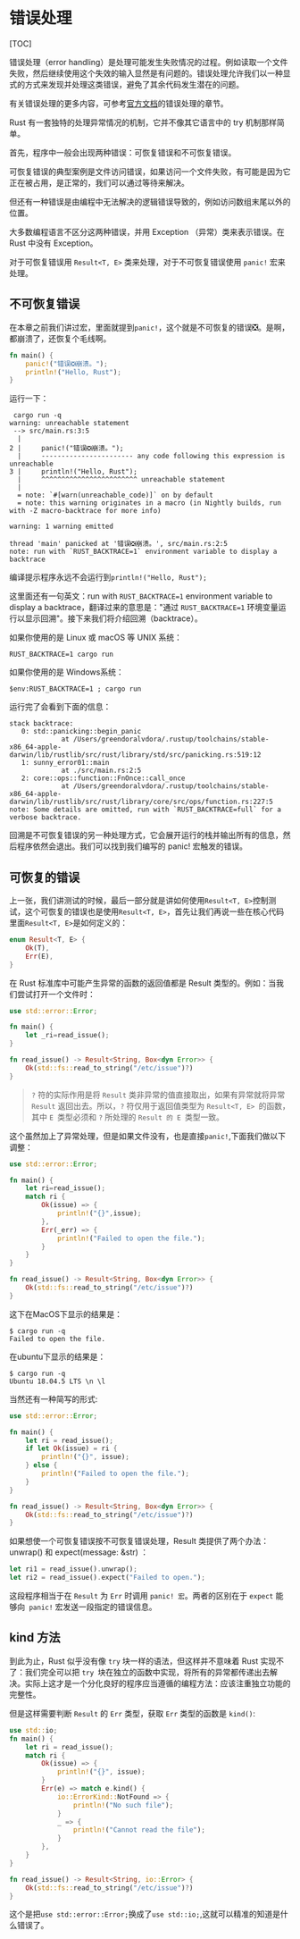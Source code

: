 # 错误处理
[TOC]

错误处理（error handling）是处理可能发生失败情况的过程。例如读取一个文件失败，然后继续使用这个失效的输入显然是有问题的。错误处理允许我们以一种显式的方式来发现并处理这类错误，避免了其余代码发生潜在的问题。

有关错误处理的更多内容，可参考[官方文档](https://doc.rust-lang.org/book/ch09-00-error-handling.html)的错误处理的章节。

Rust 有一套独特的处理异常情况的机制，它并不像其它语言中的 try 机制那样简单。

首先，程序中一般会出现两种错误：可恢复错误和不可恢复错误。

可恢复错误的典型案例是文件访问错误，如果访问一个文件失败，有可能是因为它正在被占用，是正常的，我们可以通过等待来解决。

但还有一种错误是由编程中无法解决的逻辑错误导致的，例如访问数组末尾以外的位置。

大多数编程语言不区分这两种错误，并用 Exception （异常）类来表示错误。在 Rust 中没有 Exception。

对于可恢复错误用 `Result<T, E>` 类来处理，对于不可恢复错误使用 `panic!` 宏来处理。

## 不可恢复错误

在本章之前我们讲过宏，里面就提到`panic!`，这个就是不可恢复的错误❎。是啊，都崩溃了，还恢复个毛线啊。
```rust
fn main() {
    panic!("错误❎崩溃。");
    println!("Hello, Rust");
}
```

运行一下：

```shell
 cargo run -q
warning: unreachable statement
 --> src/main.rs:3:5
  |
2 |     panic!("错误❎崩溃。");
  |     ----------------------- any code following this expression is unreachable
3 |     println!("Hello, Rust");
  |     ^^^^^^^^^^^^^^^^^^^^^^^^ unreachable statement
  |
  = note: `#[warn(unreachable_code)]` on by default
  = note: this warning originates in a macro (in Nightly builds, run with -Z macro-backtrace for more info)

warning: 1 warning emitted

thread 'main' panicked at '错误❎崩溃。', src/main.rs:2:5
note: run with `RUST_BACKTRACE=1` environment variable to display a backtrace
```

编译提示程序永远不会运行到`println!("Hello, Rust");`

这里面还有一句英文：run with `RUST_BACKTRACE=1` environment variable to display a backtrace，翻译过来的意思是："通过 `RUST_BACKTRACE=1` 环境变量运行以显示回溯"。接下来我们将介绍回溯（backtrace）。

如果你使用的是 Linux 或 macOS 等 UNIX 系统：
```shell
RUST_BACKTRACE=1 cargo run
```

如果你使用的是 Windows系统：

```shell
$env:RUST_BACKTRACE=1 ; cargo run
```

运行完了会看到下面的信息：

```shell
stack backtrace:
   0: std::panicking::begin_panic
             at /Users/greendoralvdora/.rustup/toolchains/stable-x86_64-apple-darwin/lib/rustlib/src/rust/library/std/src/panicking.rs:519:12
   1: sunny_error01::main
             at ./src/main.rs:2:5
   2: core::ops::function::FnOnce::call_once
             at /Users/greendoralvdora/.rustup/toolchains/stable-x86_64-apple-darwin/lib/rustlib/src/rust/library/core/src/ops/function.rs:227:5
note: Some details are omitted, run with `RUST_BACKTRACE=full` for a verbose backtrace.

```

回溯是不可恢复错误的另一种处理方式，它会展开运行的栈并输出所有的信息，然后程序依然会退出。我们可以找到我们编写的 panic! 宏触发的错误。

## 可恢复的错误

上一张，我们讲测试的时候，最后一部分就是讲如何使用`Result<T, E>`控制测试，这个可恢复的错误也是使用`Result<T, E>`，首先让我们再说一些在核心代码里面`Result<T, E>`是如何定义的：
```rust
enum Result<T, E> {
    Ok(T),
    Err(E),
}
```

在 Rust 标准库中可能产生异常的函数的返回值都是 Result 类型的。例如：当我们尝试打开一个文件时：
```rust
use std::error::Error;

fn main() {
    let _ri=read_issue();
}

fn read_issue() -> Result<String, Box<dyn Error>> {
    Ok(std::fs::read_to_string("/etc/issue")?)
}
```

>`?` 符的实际作用是将 `Result` 类非异常的值直接取出，如果有异常就将异常 `Result` 返回出去。所以，`?` 符仅用于返回值类型为 `Result<T, E> `的函数，其中 `E `类型必须和 `?` 所处理的 `Result 的 E `类型一致。

这个虽然加上了异常处理，但是如果文件没有，也是直接`panic!`,下面我们做以下调整：
```rust
use std::error::Error;

fn main() {
    let ri=read_issue();
    match ri {
        Ok(issue) => {
            println!("{}",issue);
        },
        Err(_err) => {
            println!("Failed to open the file.");
        }
    }
}

fn read_issue() -> Result<String, Box<dyn Error>> {
    Ok(std::fs::read_to_string("/etc/issue")?)
}
```

这下在MacOS下显示的结果是：
```shell
$ cargo run -q
Failed to open the file.
```
在ubuntu下显示的结果是：
```shell
$ cargo run -q
Ubuntu 18.04.5 LTS \n \l
````

当然还有一种简写的形式:
```rust
use std::error::Error;

fn main() {
    let ri = read_issue();
    if let Ok(issue) = ri {
        println!("{}", issue);
    } else {
        println!("Failed to open the file.");
    }
}

fn read_issue() -> Result<String, Box<dyn Error>> {
    Ok(std::fs::read_to_string("/etc/issue")?)
}
```

如果想使一个可恢复错误按不可恢复错误处理，Result 类提供了两个办法：unwrap() 和 expect(message: &str) ：
```rust
let ri1 = read_issue().unwrap();
let ri2 = read_issue().expect("Failed to open.");
```
这段程序相当于在 `Result` 为 `Err` 时调用 `panic! 宏`。两者的区别在于 `expect` 能够向` panic!` 宏发送一段指定的错误信息。

## kind 方法
到此为止，Rust 似乎没有像 `try` 块一样的语法，但这样并不意味着 Rust 实现不了：我们完全可以把 `try `块在独立的函数中实现，将所有的异常都传递出去解决。实际上这才是一个分化良好的程序应当遵循的编程方法：应该注重独立功能的完整性。

但是这样需要判断 `Result` 的 `Err` 类型，获取 `Err` 类型的函数是 `kind()`:

```rust
use std::io;
fn main() {
    let ri = read_issue();
    match ri {
        Ok(issue) => {
            println!("{}", issue);
        }
        Err(e) => match e.kind() {
            io::ErrorKind::NotFound => {
                println!("No such file");
            }
            _ => {
                println!("Cannot read the file");
            }
        },
    }
}

fn read_issue() -> Result<String, io::Error> {
    Ok(std::fs::read_to_string("/etc/issue")?)
}
```

这个是把`use std::error::Error;`换成了`use std::io;`,这就可以精准的知道是什么错误了。